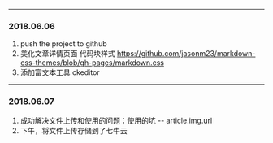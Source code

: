 ------
### 2018.06.06
1. push the project to github
2. 美化文章详情页面 代码块样式 https://github.com/jasonm23/markdown-css-themes/blob/gh-pages/markdown.css
3. 添加富文本工具 ckeditor

-------
### 2018.06.07
1. 成功解决文件上传和使用的问题：使用的坑 -- article.img.url
2. 下午，将文件上传存储到了七牛云
